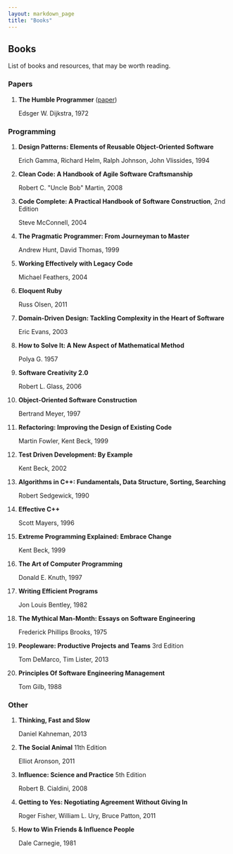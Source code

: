 ```yaml
---
layout: markdown_page
title: "Books"
---
```


## Books

List of books and resources, that may be worth reading.


### Papers

1.  **The Humble Programmer** ([paper](http://dl.acm.org/citation.cfm?id=361591))

    Edsger W. Dijkstra, 1972

### Programming

1.  **Design Patterns: Elements of Reusable Object-Oriented Software**

    Erich Gamma, Richard Helm, Ralph Johnson, John Vlissides, 1994

1.  **Clean Code: A Handbook of Agile Software Craftsmanship**

    Robert C. "Uncle Bob" Martin, 2008

1.  **Code Complete: A Practical Handbook of Software Construction**, 2nd Edition

    Steve McConnell, 2004

1.  **The Pragmatic Programmer: From Journeyman to Master**

    Andrew Hunt, David Thomas, 1999

1.  **Working Effectively with Legacy Code**

    Michael Feathers, 2004

1.  **Eloquent Ruby**

    Russ Olsen, 2011

1.  **Domain-Driven Design: Tackling Complexity in the Heart of Software**

    Eric Evans, 2003

1.  **How to Solve It: A New Aspect of Mathematical Method**

    Polya G. 1957

1.  **Software Creativity 2.0**

    Robert L. Glass, 2006

1.  **Object-Oriented Software Construction**

    Bertrand Meyer, 1997

1.  **Refactoring: Improving the Design of Existing Code**

    Martin Fowler, Kent Beck, 1999

1.  **Test Driven Development: By Example**

    Kent Beck, 2002

1.  **Algorithms in C++: Fundamentals, Data Structure, Sorting, Searching**

    Robert Sedgewick, 1990

1.  **Effective C++**

    Scott Mayers, 1996

1.  **Extreme Programming Explained: Embrace Change**

    Kent Beck, 1999

1.  **The Art of Computer Programming**

    Donald E. Knuth, 1997

1.  **Writing Efficient Programs**

    Jon Louis Bentley, 1982

1.  **The Mythical Man-Month: Essays on Software Engineering**

    Frederick Phillips Brooks, 1975

1.  **Peopleware: Productive Projects and Teams** 3rd Edition

    Tom DeMarco, Tim Lister, 2013

1.  **Principles Of Software Engineering Management**

    Tom Gilb, 1988

### Other

1.  **Thinking, Fast and Slow**

    Daniel Kahneman, 2013

1.  **The Social Animal** 11th Edition

    Elliot Aronson, 2011

1.  **Influence: Science and Practice** 5th Edition

    Robert B. Cialdini, 2008

1.  **Getting to Yes: Negotiating Agreement Without Giving In**

    Roger Fisher, William L. Ury, Bruce Patton, 2011

1.  **How to Win Friends & Influence People**

    Dale Carnegie, 1981

